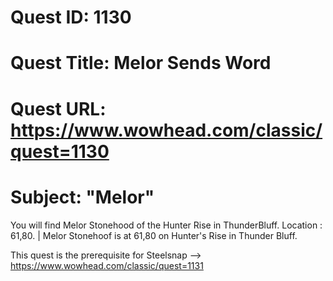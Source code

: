 # Quest ID: 1130
# Quest Title: Melor Sends Word
# Quest URL: https://www.wowhead.com/classic/quest=1130
# Subject: "Melor"
You will find Melor Stonehood of the Hunter Rise in ThunderBluff. Location : 61,80. | Melor Stonehoof is at 61,80 on Hunter's Rise in Thunder Bluff.

This quest is the prerequisite for Steelsnap --> https://www.wowhead.com/classic/quest=1131